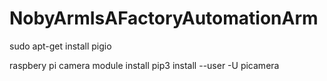 # NobyArmIsAFactoryAutomationArm

sudo apt-get install pigio

raspbery pi camera module install
pip3 install --user -U picamera

